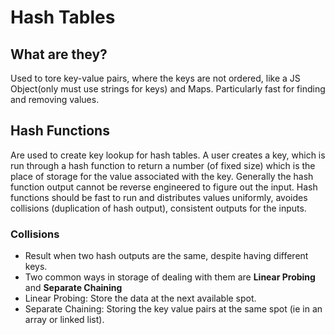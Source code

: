 # Hash Tables

## What are they?
Used to tore key-value pairs, where the keys are not ordered, like a JS Object(only must use strings for keys) and Maps.
Particularly fast for finding and removing values.

## Hash Functions
Are used to create key lookup for hash tables. A user creates a key, which is run through a hash function to return a number (of fixed size) which is the place of storage for the value associated with the key. Generally the hash function output cannot be reverse engineered to figure out the input.
Hash functions should be fast to run and distributes values uniformly, avoides collisions (duplication of hash output), consistent outputs for the inputs.

### Collisions
- Result when two hash outputs are the same, despite having different keys.
- Two common ways in storage of dealing with them are **Linear Probing** and **Separate Chaining**
- Linear Probing: Store the data at the next available spot.
- Separate Chaining: Storing the key value pairs at the same spot (ie in an array or linked list).